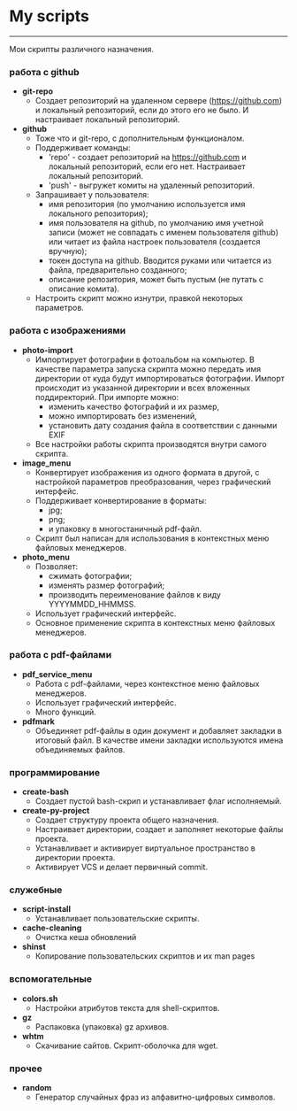 # My scripts

---

Мои скрипты различного назначения.

### работа с github

 -  **git-repo**
    -  Создает репозиторий на удаленном сервере (https://github.com) и локальный репозиторий, если до этого его не было. И настраивает локальный репозиторий.
 -  **github**
    -  Тоже что и git-repo, с дополнительным функционалом.
    - Поддерживает команды:
      -  'repo' - создает репозиторий на https://github.com и локальный репозиторий, если его нет. Настраивает локальный репозиторий.
      -  'push' - выгружет комиты на удаленный репозиторий.
   	- Запрашивает у пользователя:
      -  имя репозитория (по умолчанию используется имя локального репозитория);
      -  имя пользователя на github, по умолчанию имя учетной записи (может не совпадать с именем пользователя github) или читает из файла настроек пользователя (создается вручную);
      -  токен доступа на github. Вводится руками или читается из файла, предварительно созданного;
      -  описание репозитория, может быть пустым (не путать с описание комита).
    -  Настроить скрипт можно изнутри, правкой некоторых параметров.

### работа с изображениями

 -  **photo-import**
    -  Импортирует фотографии в фотоальбом на компьютер. В качестве параметра запуска скрипта можно передать имя директории от куда будут импортироваться фотографии. Импорт происходит из указанной директории и всех вложенных поддиректорий. При импорте можно:
       -  изменить качество фотографий и их размер,
       -  можно импортировать без изменений,
       -  установить дату создания файла в соответствии с данными EXIF
	- Все настройки работы скрипта производятся внутри самого скрипта.
 -  **image_menu**
    -  Конвертирует изображения из одного формата в другой, с настройкой параметров преобразования, через графический интерфейс.
    -  Поддерживает конвертирование в форматы:
       -  jpg;
       -  png;
       -  и упаковку в многостаничный pdf-файл.
    -  Скрипт был написан для использования в контекстных меню файловых менеджеров.
 -  **photo_menu**
    -  Позволяет:
       -  сжимать фотографии;
       -  изменять размер фотографий;
       -  производить переименование файлов к виду YYYYMMDD_HHMMSS.
    -  Использует графический интерфейс.
    -  Основное применение скрипта в контекстных меню файловых менеджеров.

### работа с pdf-файлами

 -  **pdf_service_menu**
    -  Работа с pdf-файлами, через контекстное меню файловых менеджеров.
    -  Использует графический интерфейс.
    -  Много функций.
 -  **pdfmark**
    -  Объединяет pdf-файлы в один документ и добавляет закладки в итоговый файл. В качестве имени закладки используются имена объединяемых файлов.
	
### программирование

 -  **create-bash**
    -  Создает пустой bash-скрип и устанавливает флаг исполняемый.
 -  **create-py-project**
    -  Создает структуру проекта общего назначения.
    -  Настраивает директории, создает и заполняет некоторые файлы проекта.
    -  Устанавливает и активирует виртуальное пространство в директории проекта.
    -  Активирует VCS и делает первичный commit.

### служебные

 -  **script-install**
    -  Устанавливает пользовательские скрипты.
 -  **cache-cleaning**
    -  Очистка кеша обновлений
 -  **shinst**
    -  Копирование пользовательских скриптов и их man pages

### вспомогательные

 -  **colors.sh**
    -  Настройки атрибутов текста для shell-скриптов.
 -  **gz**
    -  Распаковка (упаковка) gz архивов.
 -  **whtm**
    -  Скачивание сайтов. Скрипт-оболочка для wget.

### прочее

 -  **random**
    -  Генератор случайных фраз из алфавитно-цифровых символов.
